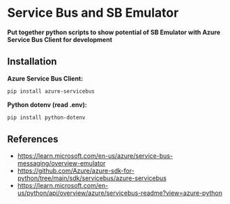 # Service Bus and SB Emulator

**Put together python scripts to show potential of SB Emulator with Azure Service Bus Client for development**

## Installation

**Azure Service Bus Client:**
```bash
pip install azure-servicebus
```

**Python dotenv (read .env):**
```bash
pip install python-dotenv
```

## References

- https://learn.microsoft.com/en-us/azure/service-bus-messaging/overview-emulator
- https://github.com/Azure/azure-sdk-for-python/tree/main/sdk/servicebus/azure-servicebus
- https://learn.microsoft.com/en-us/python/api/overview/azure/servicebus-readme?view=azure-python



